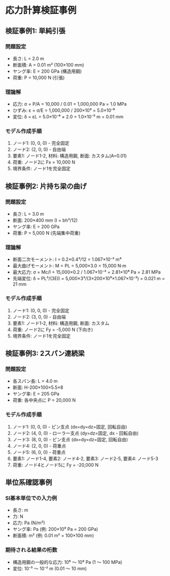 # 応力計算検証事例

## 検証事例1: 単純引張

### 問題設定
- 長さ: L = 2.0 m
- 断面積: A = 0.01 m² (100×100 mm)
- ヤング率: E = 200 GPa (構造用鋼)
- 荷重: P = 10,000 N (引張)

### 理論解
- 応力: σ = P/A = 10,000 / 0.01 = 1,000,000 Pa = 1.0 MPa
- ひずみ: ε = σ/E = 1,000,000 / 200×10⁹ = 5.0×10⁻⁶
- 変位: δ = εL = 5.0×10⁻⁶ × 2.0 = 1.0×10⁻⁵ m = 0.01 mm

### モデル作成手順
1. ノード1: (0, 0, 0) - 完全固定
2. ノード2: (2, 0, 0) - 自由端
3. 要素1: ノード1-2, 材料: 構造用鋼, 断面: カスタム(A=0.01)
4. 荷重: ノード2に Fx = 10,000 N
5. 境界条件: ノード1を完全固定

## 検証事例2: 片持ち梁の曲げ

### 問題設定
- 長さ: L = 3.0 m
- 断面: 200×400 mm (I = bh³/12)
- ヤング率: E = 200 GPa
- 荷重: P = 5,000 N (先端集中荷重)

### 理論解
- 断面二次モーメント: I = 0.2×0.4³/12 = 1.067×10⁻³ m⁴
- 最大曲げモーメント: M = PL = 5,000×3.0 = 15,000 N⋅m
- 最大応力: σ = Mc/I = 15,000×0.2 / 1.067×10⁻³ = 2.81×10⁶ Pa = 2.81 MPa
- 先端変位: δ = PL³/(3EI) = 5,000×3³/(3×200×10⁹×1.067×10⁻³) = 0.021 m = 21 mm

### モデル作成手順
1. ノード1: (0, 0, 0) - 完全固定
2. ノード2: (3, 0, 0) - 自由端
3. 要素1: ノード1-2, 材料: 構造用鋼, 断面: カスタム
4. 荷重: ノード2に Fy = -5,000 N (下向き)
5. 境界条件: ノード1を完全固定

## 検証事例3: 2スパン連続梁

### 問題設定
- 各スパン長: L = 4.0 m
- 断面: H-200×100×5.5×8
- ヤング率: E = 205 GPa
- 荷重: 各中央点に P = 20,000 N

### モデル作成手順
1. ノード1: (0, 0, 0) - ピン支点 (dx=dy=dz=固定, 回転自由)
2. ノード2: (4, 0, 0) - ローラー支点 (dy=dz=固定, dx・回転自由)
3. ノード3: (8, 0, 0) - ピン支点 (dx=dy=dz=固定, 回転自由)
4. ノード4: (2, 0, 0) - 荷重点
5. ノード5: (6, 0, 0) - 荷重点
6. 要素1: ノード1-4, 要素2: ノード4-2, 要素3: ノード2-5, 要素4: ノード5-3
7. 荷重: ノード4とノード5に Fy = -20,000 N

## 単位系確認事例

### SI基本単位での入力例
- 長さ: m
- 力: N
- 応力: Pa (N/m²)
- ヤング率: Pa (例: 200×10⁹ Pa = 200 GPa)
- 断面積: m² (例: 0.01 m² = 100×100 mm)

### 期待される結果の桁数
- 構造用鋼の一般的な応力: 10⁶ ～ 10⁸ Pa (1 ～ 100 MPa)
- 変位: 10⁻⁵ ～ 10⁻² m (0.01 ～ 10 mm)
